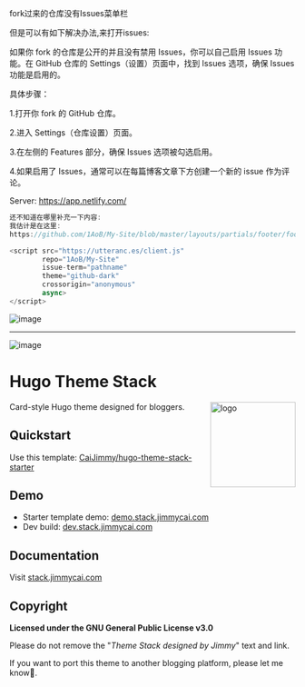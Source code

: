fork过来的仓库没有Issues菜单栏

但是可以有如下解决办法,来打开issues:

如果你 fork 的仓库是公开的并且没有禁用 Issues，你可以自己启用 Issues 功能。在 GitHub 仓库的 Settings（设置）页面中，找到 Issues 选项，确保 Issues 功能是启用的。

具体步骤：

1.打开你 fork 的 GitHub 仓库。

2.进入 Settings（仓库设置）页面。

3.在左侧的 Features 部分，确保 Issues 选项被勾选启用。

4.如果启用了 Issues，通常可以在每篇博客文章下方创建一个新的 issue 作为评论。


Server:    https://app.netlify.com/


```js
还不知道在哪里补充一下内容:
我估计是在这里:
https://github.com/1AoB/My-Site/blob/master/layouts/partials/footer/footer.html

<script src="https://utteranc.es/client.js"
        repo="1AoB/My-Site"
        issue-term="pathname"
        theme="github-dark"
        crossorigin="anonymous"
        async>
</script>
```
![image](https://github.com/user-attachments/assets/4e756cbe-9ef2-42a5-82af-79d033ce1bec)

------------------------------------------------

![image](https://user-images.githubusercontent.com/5889006/190859441-141b5f81-8483-40d2-bd96-ebf85616a46d.png)

# Hugo Theme Stack

<img align="right" width="150" alt="logo" src="https://user-images.githubusercontent.com/5889006/190859553-5b229b4f-c476-4cbd-928f-890f5265ca4c.png">

Card-style Hugo theme designed for bloggers.

## Quickstart

Use this template: [CaiJimmy/hugo-theme-stack-starter](https://github.com/CaiJimmy/hugo-theme-stack-starter)

## Demo

* Starter template demo: [demo.stack.jimmycai.com](https://demo.stack.jimmycai.com)
* Dev build: [dev.stack.jimmycai.com](https://dev.stack.jimmycai.com)

## Documentation

Visit [stack.jimmycai.com](https://stack.jimmycai.com)

## Copyright

**Licensed under the GNU General Public License v3.0**

Please do not remove the "*Theme Stack designed by Jimmy*" text and link.

If you want to port this theme to another blogging platform, please let me know🙏.
